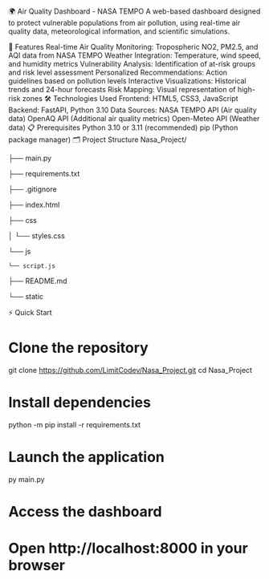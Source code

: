🌍 Air Quality Dashboard - NASA TEMPO
A web-based dashboard designed to protect vulnerable populations from air pollution, using real-time air quality data, meteorological information, and scientific simulations.

🚀 Features
Real-time Air Quality Monitoring: Tropospheric NO2, PM2.5, and AQI data from NASA TEMPO
Weather Integration: Temperature, wind speed, and humidity metrics
Vulnerability Analysis: Identification of at-risk groups and risk level assessment
Personalized Recommendations: Action guidelines based on pollution levels
Interactive Visualizations: Historical trends and 24-hour forecasts
Risk Mapping: Visual representation of high-risk zones
🛠 Technologies Used
Frontend: HTML5, CSS3, JavaScript
Backend: FastAPI, Python 3.10
Data Sources:
NASA TEMPO API (Air quality data)
OpenAQ API (Additional air quality metrics)
Open-Meteo API (Weather data)
📋 Prerequisites
Python 3.10 or 3.11 (recommended)
pip (Python package manager)
🗂 Project Structure
Nasa_Project/

├── main.py

├── requirements.txt

├── .gitignore

├── index.html

├── css

│   └── styles.css

└── js

    └── script.js

├── README.md

└── static

⚡ Quick Start

# Clone the repository
git clone https://github.com/LimitCodev/Nasa_Project.git
cd Nasa_Project

# Install dependencies
python -m pip install -r requirements.txt

# Launch the application
py main.py

# Access the dashboard
# Open http://localhost:8000 in your browser
